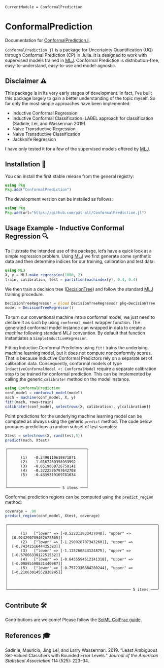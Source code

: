 
``` @meta
CurrentModule = ConformalPrediction
```

# ConformalPrediction

Documentation for [ConformalPrediction.jl](https://github.com/pat-alt/ConformalPrediction.jl).

`ConformalPrediction.jl` is a package for Uncertainty Quantification (UQ) through Conformal Prediction (CP) in Julia. It is designed to work with supervised models trained in [MLJ](https://alan-turing-institute.github.io/MLJ.jl/dev/). Conformal Prediction is distribution-free, easy-to-understand, easy-to-use and model-agnostic.

## Disclaimer ⚠️

This package is in its very early stages of development. In fact, I’ve built this package largely to gain a better understanding of the topic myself. So far only the most simple approaches have been implemented:

- Inductive Conformal Regression
- Inductive Conformal Classification: LABEL approach for classification (Sadinle, Lei, and Wasserman 2019).
- Naive Transductive Regression
- Naive Transductive Classification
- Jackknife Regression

I have only tested it for a few of the supervised models offered by [MLJ](https://alan-turing-institute.github.io/MLJ.jl/dev/).

## Installation 🚩

You can install the first stable release from the general registry:

``` julia
using Pkg
Pkg.add("ConformalPrediction")
```

The development version can be installed as follows:

``` julia
using Pkg
Pkg.add(url="https://github.com/pat-alt/ConformalPrediction.jl")
```

## Usage Example - Inductive Conformal Regression 🔍

To illustrate the intended use of the package, let’s have a quick look at a simple regression problem. Using [MLJ](https://alan-turing-institute.github.io/MLJ.jl/dev/) we first generate some synthetic data and then determine indices for our training, calibration and test data:

``` julia
using MLJ
X, y = MLJ.make_regression(1000, 2)
train, calibration, test = partition(eachindex(y), 0.4, 0.4)
```

We then train a decision tree ([DecisionTree](https://github.com/Evovest/DecisionTree.jl)) and follow the standard [MLJ](https://alan-turing-institute.github.io/MLJ.jl/dev/) training procedure.

``` julia
DecisionTreeRegressor = @load DecisionTreeRegressor pkg=DecisionTree
model = DecisionTreeRegressor() 
```

To turn our conventional machine into a conformal model, we just need to declare it as such by using `conformal_model` wrapper function. The generated conformal model instance can wrapped in data to create a *machine* following standard MLJ convention. By default that function instantiates a `SimpleInductiveRegressor`.

Fitting Inductive Conformal Predictors using `fit!` trains the underlying machine learning model, but it does not compute nonconformity scores. That is because Inductive Conformal Predictors rely on a separate set of calibration data. Consequently, conformal models of type `InductiveConformalModel <: ConformalModel` require a separate calibration step to be trained for conformal prediction. This can be implemented by calling the generic `calibrate!` method on the model instance.

``` julia
using ConformalPrediction
conf_model = conformal_model(model)
mach = machine(conf_model, X, y)
fit!(mach, rows=train)
calibrate!(conf_model, selectrows(X, calibration), y[calibration])
```

Point predictions for the underlying machine learning model can be computed as always using the generic `predict` method. The code below produces predictions a random subset of test samples:

``` julia
Xtest = selectrows(X, rand(test,5))
predict(mach, Xtest)
```

    ╭────────────────────────────────────╮
    │                                    │
    │      (1)   -0.2490110619871871     │
    │      (2)   -1.0167269358933992     │
    │      (3)   -0.8519650726750141     │
    │      (4)   -0.3722576797642708     │
    │      (5)   -0.4839319169781634     │
    │                                    │
    │                                    │
    ╰──────────────────────── 5 items ───╯

Conformal prediction regions can be computed using the `predict_region` method:

``` julia
coverage = .90
predict_region(conf_model, Xtest, coverage)
```

    ╭────────────────────────────────────────────────────────────────────╮
    │                                                                    │
    │      (1)   ["lower" => [-0.522312833437048], "upper" =>            │
    │  [0.024290709462673865]]                                           │
    │      (2)   ["lower" => [-1.2900287073432601], "upper" =>           │
    │  [-0.7434251644435383]]                                            │
    │      (3)   ["lower" => [-1.125266844124875], "upper" =>            │
    │  [-0.5786633012251532]]                                            │
    │      (4)   ["lower" => [-0.6455594512141318], "upper" =>           │
    │  [-0.09895590831440987]]                                           │
    │      (5)   ["lower" => [-0.7572336884280244], "upper" =>           │
    │  [-0.21063014552830245]]                                           │
    │                                                                    │
    │                                                                    │
    │                                                                    │
    ╰──────────────────────────────────────────────────────── 5 items ───╯

## Contribute 🛠

Contributions are welcome! Please follow the [SciML ColPrac guide](https://github.com/SciML/ColPrac).

## References 🎓

Sadinle, Mauricio, Jing Lei, and Larry Wasserman. 2019. “Least Ambiguous Set-Valued Classifiers with Bounded Error Levels.” *Journal of the American Statistical Association* 114 (525): 223–34.
